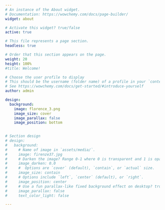 ```yaml
---
# An instance of the About widget.
# Documentation: https://wowchemy.com/docs/page-builder/
widget: about

# Activate this widget? true/false
active: true

# This file represents a page section.
headless: true

# Order that this section appears on the page.
weight: 20
height: 100%
#title: Welcome! 

# Choose the user profile to display
# This should be the username (folder name) of a profile in your `content/authors/` folder.
# See https://wowchemy.com/docs/get-started/#introduce-yourself
author: admin

design:
  background:
    image: florence_3.png
    image_size: cover
    image_parallax: false
    image_position: bottom
    

# Section design
# design:
#   background:
#     # Name of image in `assets/media/`.
#     image: firenze37.jpg
#     # Darken the image? Range 0-1 where 0 is transparent and 1 is opaque.
#     image_darken: 0.0
#     #  Options are `cover` (default), `contain`, or `actual` size.
#     image_size: contain
#     # Options include `left`, `center` (default), or `right`.
#     image_position: center
#     # Use a fun parallax-like fixed background effect on desktop? true/false
#     image_parallax: false
#     text_color_light: false

---
```

